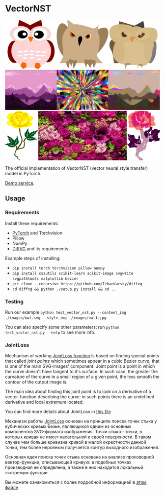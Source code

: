 # VectorNST

<div align="center">
  <img src="images/owl_stylized_owl1.jpg" alt="img1" width="512" height="160"/>
  <img src="images/scene6_stylized_scene8.jpg" alt="img2" width="512" height="130"/>
  <img src="images/flower.jpg" alt="img3" width="512" height="160"/>
</div>

The official implementation of VectorNST (vector neural style transfer) model in PyTorch.

[Demo service](http://81.3.154.178:5001/vector_style_transfer).

## Usage

### Requirements

Install these requirements:

* [PyTorch](https://pytorch.org) and Torchvision
* Pillow
* NumPy
* [DiffVG](https://github.com/IzhanVarsky/diffvg) and its requirements

Example steps of installing:

* `pip install torch torchvision pillow numpy`
* `pip install cssutils scikit-learn scikit-image svgwrite svgpathtools matplotlib bezier`
* `git clone --recursive https://github.com/IzhanVarsky/diffvg`
* `cd diffvg && python ./setup.py install && cd ..`

### Testing

Run our example `python test_vector_nst.py --content_img ./images/owl.svg --style_img ./images/owl1.jpg`.

You can also specify some other parameters: run `python test_vector_nst.py --help` to see more info.

### JointLoss

Mechanism of working [JointLoss function](joint_loss.py) is based on finding
special points that called _joint points_ which sometimes appear in a cubic Bezier curve,
that is one of the main SVG-images' component.
Joint point is a point in which the curve doesn't have tangent to it's surface. In such case,
the greater the curvature of the curve in a small region of a given point,
the less smooth the contour of the output image is.

The main idea about finding this joint point is to look on a derivative of a vector-function
describing the curve: in such points there is an undefined derivative and local extremum located.

You can find more details about JointLoss in [this file](JointLoss.pdf)

Механизм работы [JointLoss](joint_loss.py) основан на принципе поиска точек стыка у кубических кривых Безье, являющихся 
одним из основных компонентов SVG-формата изображения. Точки стыка - точки, в которых кривая
не имеет касательной к своей поверхности. В таком
случае чем больше кривизна кривой в малой окрестности данной точки, 
тем более неровным получается контур выходного изображения.

Основная идея поиска точек стыка основана на анализе производной вектор-функции, описывающей кривую:
в подобных точках производная не определена, а также в них находится локальный
экстремум функции.

Вы можете ознакомиться с более подробной информацией в [этом файле](JointLoss.pdf)